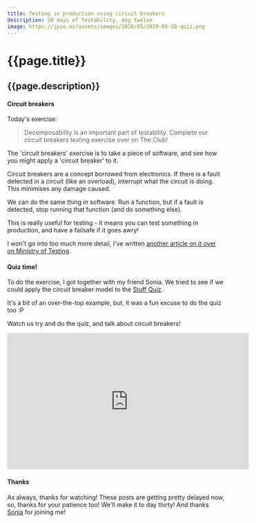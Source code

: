 ```yaml
---
title: Testing in production using circuit breakers
description: 30 days of Testability, day twelve
image: https://jpie.nz/assets/images/2020/05/2020-05-20-quiz.png
---
```

# {{page.title}}
## {{page.description}}

#### Circuit breakers

Today's exercise:
> Decomposability is an important part of testability. Complete our circuit breakers testing exercise over on The Club!

The 'circuit breakers' exercise is to take a piece of software, and see how you might apply a 'circuit breaker' to it.

Circuit breakers are a concept borrowed from electronics. If there is a fault detected in a circuit (like an overload), interrupt what the circuit is doing. This minimises any damage caused.

We can do the same thing in software. Run a function, but if a fault is detected, stop running that function (and do something else).

This is really useful for testing - it means you can test something in production, and have a failsafe if it goes awry!

I won't go into too much more detail, I've written [another article on it over on Ministry of Testing](https://www.ministryoftesting.com/dojo/lessons/testing-in-production-the-mad-science-way).

#### Quiz time!

To do the exercise, I got together with my friend Sonia. We tried to see if we could apply the circuit breaker model to the [Stuff Quiz](https://www.stuff.co.nz/national/quizzes).

It's a bit of an over-the-top example, but, it was a fun excuse to do the quiz too :P

Watch us try and do the quiz, and talk about circuit breakers!

<iframe width="560" height="315" src="https://www.youtube.com/embed/GJxxUUhR0JE" frameborder="0" allow="accelerometer; autoplay; encrypted-media; gyroscope; picture-in-picture" allowfullscreen></iframe>


#### Thanks

As always, thanks for watching! These posts are getting pretty delayed now, so, thanks for your patience too! We'll make it to day thirty!
And thanks [Sonia](https://twitter.com/sonialobo139) for joining me!